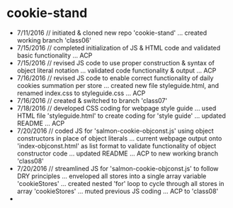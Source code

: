 # cookie-stand

* 7/11/2016 // initiated & cloned new repo 'cookie-stand' ... created working branch 'class06'<br/>
* 7/15/2016 // completed initialization of JS & HTML code and validated basic functionality ... ACP<br/>
* 7/15/2016 // revised JS code to use proper construction & syntax of object literal notation ... validated code functionality & output ... ACP<br/>
* 7/16/2016 // revised JS code to enable correct functionality of daily cookies summation per store ... created new file styleguide.html, and renamed index.css to styleguide.css ... ACP<br/>
* 7/16/2016 // created & switched to branch 'class07'<br/>
* 7/18/2016 // developed CSS coding for webpage style guide ... used HTML file 'styleguide.html' to create coding for 'style guide' ... updated README ... ACP<br/>
* 7/20/2016 // coded JS for 'salmon-cookie-objconst.js' using object constructors in place of object literals ... current webpage output onto 'index-objconst.html' as list format to validate functionality of object constructor code ... updated README ... ACP to new working branch 'class08'<br/>
* 7/20/2016 // streamlined JS for 'salmon-cookie-objconst.js' to follow DRY principles ... enveloped all stores into a single array variable 'cookieStores' ... created nested 'for' loop to cycle through all stores in array 'cookieStores' ... muted previous JS coding ... ACP to 'class08'<br/>
* 
